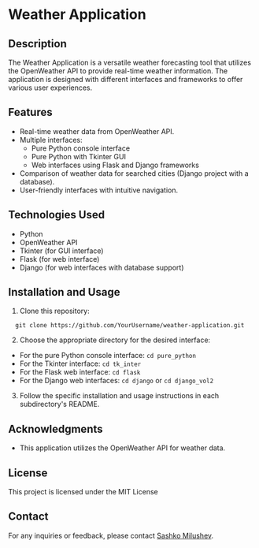 # Weather Application


## Description

The Weather Application is a versatile weather forecasting tool that utilizes the OpenWeather API to provide real-time weather information. The application is designed with different interfaces and frameworks to offer various user experiences.

## Features

- Real-time weather data from OpenWeather API.
- Multiple interfaces:
  - Pure Python console interface
  - Pure Python with Tkinter GUI
  - Web interfaces using Flask and Django frameworks
- Comparison of weather data for searched cities (Django project with a database).
- User-friendly interfaces with intuitive navigation.

## Technologies Used

- Python
- OpenWeather API
- Tkinter (for GUI interface)
- Flask (for web interface)
- Django (for web interfaces with database support)

## Installation and Usage

1. Clone this repository:
```
  git clone https://github.com/YourUsername/weather-application.git
```

2. Choose the appropriate directory for the desired interface:
- For the pure Python console interface: `cd pure_python`
- For the Tkinter interface: `cd tk_inter`
- For the Flask web interface: `cd flask`
- For the Django web interfaces: `cd django` or `cd django_vol2`

3. Follow the specific installation and usage instructions in each subdirectory's README.

## Acknowledgments

- This application utilizes the OpenWeather API for weather data.

## License

This project is licensed under the MIT License 

## Contact

For any inquiries or feedback, please contact [Sashko Milushev](mailto:milushev.sashko@gmail.com).


